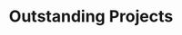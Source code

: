 ---
permalink: /portfolio/outstanding-projects/
title: "Outstanding Projects"
author_profile: false
layout: splash
header:
  overlay_image: /assets/images/outstanding_projects-header.jpg 
  overlay_filter: 0.5
  caption: "Photo credit: [**'Startup Stock Photos' on Pexels**](https://www.pexels.com/photo/blue-printer-paper-7376/)"
toc: true
toc_label: " Table of Contents"
toc_icon: "file-alt"
---